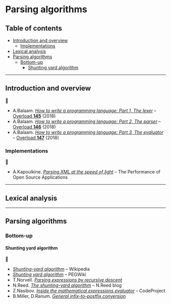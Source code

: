 # Parsing algorithms <!-- omit in toc -->

## Table of contents <!-- omit in toc -->

- [Introduction and overview](#introduction-and-overview)
	- [Implementations](#implementations)
- [Lexical analysis](#lexical-analysis)
- [Parsing algorithms](#parsing-algorithms)
	- [Bottom-up](#bottom-up)
		- [Shunting yard algorithm](#shunting-yard-algorithm)

---

## Introduction and overview

:link:

- A.Balaam. [*How to write a programming language: Part 1, The lexer*](https://accu.org/index.php/journals/2510) – [Overload **145**](https://accu.org/index.php/journals/c386/) (2018)
- A.Balaam. [*How to write a programming language: Part 2, The parser*](https://accu.org/index.php/journals/2532) – [Overload **146**](https://accu.org/index.php/journals/c389/) (2018)
- A.Balaam. [*How to write a programming language: Part 3, The evaluator*](https://accu.org/index.php/journals/2565) – [Overload **147**](https://accu.org/index.php/journals/c391/) (2018)


### Implementations

:link:

- A.Kapoulkine. [*Parsing XML at the speed of light*](https://www.aosabook.org/en/posa/parsing-xml-at-the-speed-of-light.html) – The Performance of Open Source Applications

---

## Lexical analysis

---

## Parsing algorithms

### Bottom-up

#### Shunting yard algorithm

:link:

- [*Shunting-yard algorithm*](https://en.wikipedia.org/wiki/Shunting-yard_algorithm) – Wikipedia
- [*Shunting yard algorithm*](https://web.archive.org/web/20180807214703/http://wcipeg.com/wiki/Shunting_yard_algorithm) – PEGWiki
- T.Norvell. [*Parsing expressions by recursive descent*](https://www.engr.mun.ca/~theo/Misc/exp_parsing.htm#shunting_yard)
- N.Reed. [*The shunting-yard algorithm*](http://www.reedbeta.com/blog/the-shunting-yard-algorithm/) – N.Reed blog
- Z.Nasibov. [*Inside the mathematical expressions evaluator*](https://www.codeproject.com/Articles/21137/Inside-the-Mathematical-Expressions-Evaluator) – CodeProject
- B.Miller, D.Ranum. [*General infix-to-postfix conversion*](https://interactivepython.org/runestone/static/pythonds/BasicDS/InfixPrefixandPostfixExpressions.html#general-infix-to-postfix-conversion)

